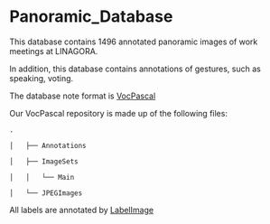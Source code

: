 # Panoramic_Database

This database contains 1496 annotated panoramic images of work meetings at LINAGORA.

In addition, this database contains annotations of gestures, such as speaking, voting.

The database note format is [VocPascal](https://medium.com/towards-artificial-intelligence/understanding-coco-and-pascal-voc-annotations-for-object-detection-bb8ffbbb36e3)

Our VocPascal repository is made up of the following files:

```
.

│   ├── Annotations

│   ├── ImageSets

│   │   └── Main

│   └── JPEGImages
```

All labels are annotated by [LabelImage](https://github.com/tzutalin/labelImg)
